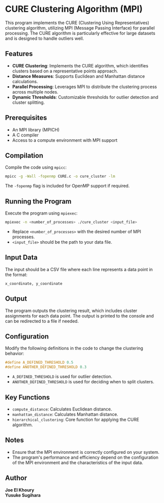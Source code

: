 
# CURE Clustering Algorithm (MPI)

This program implements the CURE (Clustering Using Representatives) clustering algorithm, utilizing MPI (Message Passing Interface) for parallel processing. The CURE algorithm is particularly effective for large datasets and is designed to handle outliers well.

## Features

- **CURE Clustering**: Implements  the CURE algorithm, which identifies clusters based on a representative points approach.
- **Distance Measures**: Supports Euclidean and Manhattan distance calculations.
- **Parallel Processing**: Leverages MPI to distribute the clustering process across multiple nodes.
- **Dynamic Thresholds**: Customizable thresholds for outlier detection and cluster splitting.

## Prerequisites

- An MPI library (MPICH)
- A C compiler
- Access to a compute environment with MPI support

## Compilation

Compile the code using `mpicc`:

```bash
mpicc -g -Wall -fopenmp CURE.c -o cure_cluster -lm
```

The `-fopenmp` flag is included for OpenMP support if required.

## Running the Program

Execute the program using `mpiexec`:

```bash
mpiexec -n <number_of_processes> ./cure_cluster <input_file>
```

- Replace `<number_of_processes>` with the desired number of MPI processes.
- `<input_file>` should be the path to your data file.

## Input Data

The input should be a CSV file where each line represents a data point in the format:

```
x_coordinate, y_coordinate
```

## Output

The program outputs the clustering result, which includes cluster assignments for each data point. The output is printed to the console and can be redirected to a file if needed.

## Configuration

Modify the following definitions in the code to change the clustering behavior:

```c
#define A_DEFINED_THRESHOLD 0.5
#define ANOTHER_DEFINED_THRESHOLD 0.3
```

- `A_DEFINED_THRESHOLD` is used for outlier detection.
- `ANOTHER_DEFINED_THRESHOLD` is used for deciding when to split clusters.

## Key Functions

- `compute_distance`: Calculates Euclidean distance.
- `manhattan_distance`: Calculates Manhattan distance.
- `hierarchical_clustering`: Core function for applying the CURE algorithm.

## Notes

- Ensure that the MPI environment is correctly configured on your system.
- The program's performance and efficiency depend on the configuration of the MPI environment and the characteristics of the input data.

## Author

**Joe El Khoury**  
**Yusuke Sugihara**

